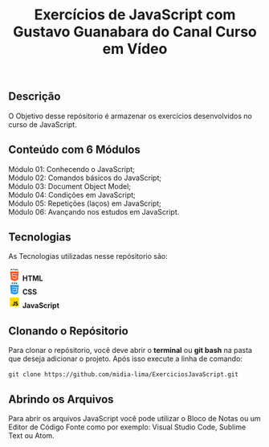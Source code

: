 <h1 align="center">Exercícios de JavaScript com Gustavo Guanabara do Canal Curso em Vídeo</h1><br>

<h2>Descrição</h2>
<p>O Objetivo desse repósitorio é armazenar os exercícios desenvolvidos no curso de JavaScript.</p>

<h2>Conteúdo com 6 Módulos</h2>
Módulo 01: Conhecendo o JavaScript;<br>
Módulo 02: Comandos básicos do JavaScript;<br>
Módulo 03: Document Object Model;<br>
Módulo 04: Condições em JavaScript;<br>
Módulo 05: Repetições (laços) em JavaScript;<br>
Módulo 06: Avançando nos estudos em JavaScript.<br>

<h2>Tecnologias</h2>
<p>As Tecnologias utilizadas nesse repósitorio são:<br><br>
<img src="img/html.png"> <b>HTML</b><br>
<img src="img/css.png"> <b>CSS</b><br>
<img src="img/javascript.png"> <b>JavaScript</b></p>

<h2>Clonando o Repósitorio</h2>
<p>Para clonar o repósitorio, você deve abrir o <b>terminal</b> ou <b>git bash</b> na pasta que deseja adicionar o projeto. Após isso execute a linha de comando:</p>

```shell
git clone https://github.com/midia-lima/ExerciciosJavaScript.git
```

<h2>Abrindo os Arquivos</h2>
<p>Para abrir os arquivos JavaScript você pode utilizar o Bloco de Notas ou um Editor de Código Fonte como por exemplo: Visual Studio Code, Sublime Text ou Atom.</p>

